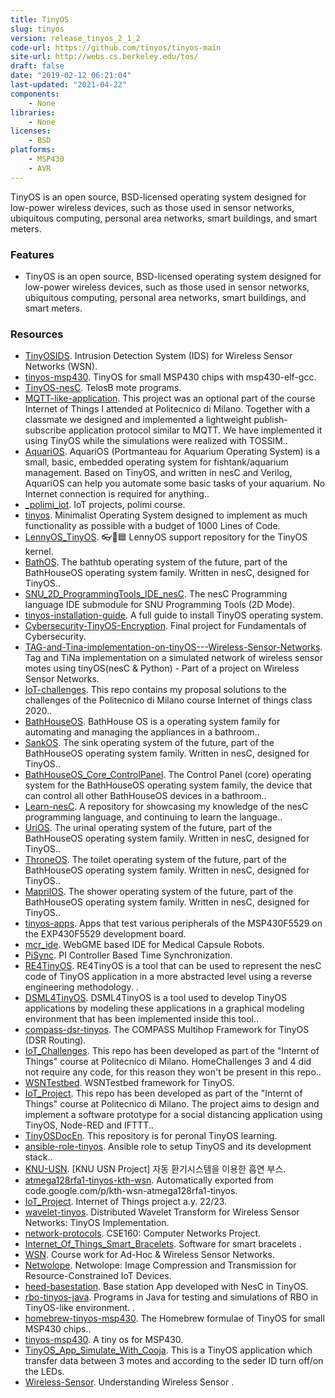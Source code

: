 ```yaml
---
title: TinyOS
slug: tinyos
version: release_tinyos_2_1_2
code-url: https://github.com/tinyos/tinyos-main
site-url: http://webs.cs.berkeley.edu/tos/
draft: false
date: "2019-02-12 06:21:04"
last-updated: "2021-04-22"
components:
    - None
libraries:
    - None
licenses:
    - BSD
platforms:
    - MSP430
    - AVR
---
```

TinyOS is an open source, BSD-licensed operating system designed for low-power wireless devices, such as those used in sensor networks, ubiquitous computing, personal area networks, smart buildings, and smart meters.

<!--more-->

### Features

- TinyOS is an open source, BSD-licensed operating system designed for low-power wireless devices, such as those used in sensor networks, ubiquitous computing, personal area networks, smart buildings, and smart meters.

### Resources
<!--github-projects-->
- [TinyOSIDS](https://github.com/ph4r05/TinyOSIDS). Intrusion Detection System (IDS) for Wireless Sensor Networks (WSN).
- [tinyos-msp430](https://github.com/tgtakaoka/tinyos-msp430). TinyOS for small MSP430 chips with msp430-elf-gcc.
- [TinyOS-nesC](https://github.com/nivu/TinyOS-nesC). TelosB mote programs.
- [MQTT-like-application](https://github.com/AntoineLeCalvez/MQTT-like-application). This project was an optional part of the course Internet of Things I attended at Politecnico di Milano. Together with a classmate we designed and implemented a lightweight publish-subscribe application protocol similar to MQTT. We have implemented it using TinyOS while the simulations were realized with TOSSIM..
- [AquariOS](https://github.com/seanpm2001/AquariOS). AquariOS (Portmanteau for Aquarium Operating System) is a small, basic, embedded operating system for fishtank/aquarium management. Based on TinyOS, and written in nesC and Verilog, AquariOS can help you automate some basic tasks of your aquarium. No Internet connection is required for anything..
- [_polimi_iot](https://github.com/hivaamiri/_polimi_iot). IoT projects, polimi course.
- [tinyos](https://github.com/collinsmichael/tinyos). Minimalist Operating System designed to implement as much functionality as possible with a budget of 1000 Lines of Code.
- [LennyOS_TinyOS](https://github.com/seanpm2001/LennyOS_TinyOS). 👓️🔵️🟦️ LennyOS support repository for the TinyOS kernel.
- [BathOS](https://github.com/seanpm2001/BathOS). The bathtub operating system of the future, part of the BathHouseOS operating system family. Written in nesC, designed for TinyOS..
- [SNU_2D_ProgrammingTools_IDE_nesC](https://github.com/seanpm2001/SNU_2D_ProgrammingTools_IDE_nesC). The nesC Programming language IDE submodule for SNU Programming Tools (2D Mode).
- [tinyos-installation-guide](https://github.com/husseinmarah/tinyos-installation-guide). A full guide to install TinyOS operating system.
- [Cybersecurity-TinyOS-Encryption](https://github.com/cgreen18/Cybersecurity-TinyOS-Encryption). Final project for Fundamentals of Cybersecurity.
- [TAG-and-Tina-implementation-on-tinyOS---Wireless-Sensor-Networks](https://github.com/parisgiakoum/TAG-and-Tina-implementation-on-tinyOS---Wireless-Sensor-Networks). Tag and TiNa implementation on a simulated network of wireless sensor motes using tinyOS(nesC & Python) - Part of a project on Wireless Sensor Networks.
- [IoT-challenges](https://github.com/RobertoBochet/IoT-challenges). This repo contains my proposal solutions to the challenges of the Politecnico di Milano course Internet of things class 2020..
- [BathHouseOS](https://github.com/seanpm2001/BathHouseOS). BathHouse OS is a operating system family for automating and managing the appliances in a bathroom..
- [SankOS](https://github.com/seanpm2001/SankOS). The sink operating system of the future, part of the BathHouseOS operating system family. Written in nesC, designed for TinyOS..
- [BathHouseOS_Core_ControlPanel](https://github.com/seanpm2001/BathHouseOS_Core_ControlPanel). The Control Panel (core) operating system for the BathHouseOS operating system family, the device that can control all other BathHouseOS devices in a bathroom..
- [Learn-nesC](https://github.com/seanpm2001/Learn-nesC). A repository for showcasing my knowledge of the nesC programming language, and continuing to learn the language..
- [UriOS](https://github.com/seanpm2001/UriOS). The urinal operating system of the future, part of the BathHouseOS operating system family. Written in nesC, designed for TinyOS..
- [ThroneOS](https://github.com/seanpm2001/ThroneOS). The toilet operating system of the future, part of the BathHouseOS operating system family. Written in nesC, designed for TinyOS..
- [MaprilOS](https://github.com/seanpm2001/MaprilOS). The shower operating system of the future, part of the BathHouseOS operating system family. Written in nesC, designed for TinyOS..
- [tinyos-apps](https://github.com/pillforge/tinyos-apps). Apps that test various peripherals of the MSP430F5529 on the EXP430F5529 development board.
- [mcr_ide](https://github.com/pillforge/mcr_ide). WebGME based IDE for Medical Capsule Robots.
- [PiSync](https://github.com/sinanyil81/PiSync). PI Controller Based Time Synchronization.
- [RE4TinyOS](https://github.com/husseinmarah/RE4TinyOS). RE4TinyOS is a tool that can be used to represent the nesC code of TinyOS application in a more abstracted level using a reverse engineering methodology. .
- [DSML4TinyOS](https://github.com/husseinmarah/DSML4TinyOS). DSML4TinyOS is a tool used to develop TinyOS applications by modeling these applications in a graphical modeling environment that has been implemented inside this tool..
- [compass-dsr-tinyos](https://github.com/jryans/compass-dsr-tinyos). The COMPASS Multihop Framework for TinyOS (DSR Routing).
- [IoT_Challenges](https://github.com/TheFalco/IoT_Challenges). This repo has been developed as part of the "Internt of Things" course at Politecnico di Milano. HomeChallenges 3 and 4 did not require any code, for this reason they won't be present in this repo..
- [WSNTestbed](https://github.com/ph4r05/WSNTestbed). WSNTestbed framework for TinyOS.
- [IoT_Project](https://github.com/TheFalco/IoT_Project). This repo has been developed as part of the "Internt of Things" course at Politecnico di Milano. The project aims to design and implement a software prototype for a social distancing application using TinyOS, Node-RED and IFTTT..
- [TinyOSDocEn](https://github.com/mlbo/TinyOSDocEn). This repository is for peronal TinyOS learning.
- [ansible-role-tinyos](https://github.com/wedi/ansible-role-tinyos). Ansible role to setup TinyOS and its development stack..
- [KNU-USN](https://github.com/JihunDev/KNU-USN). [KNU USN Project] 자동 환기시스템을 이용한 흡연 부스.
- [atmega128rfa1-tinyos-kth-wsn](https://github.com/alpsayin/atmega128rfa1-tinyos-kth-wsn). Automatically exported from code.google.com/p/kth-wsn-atmega128rfa1-tinyos.
- [IoT_Project](https://github.com/giubbilo/IoT_Project). Internet of Things project a.y. 22/23.
- [wavelet-tinyos](https://github.com/jryans/wavelet-tinyos). Distributed Wavelet Transform for Wireless Sensor Networks: TinyOS Implementation.
- [network-protocols](https://github.com/brando209/network-protocols). CSE160: Computer Networks Project.
- [Internet_Of_Things_Smart_Bracelets](https://github.com/AGuadagno/Internet_Of_Things_Smart_Bracelets). Software for smart bracelets .
- [WSN](https://github.com/saikamat/WSN). Course work for Ad-Hoc & Wireless Sensor Networks.
- [Netwolope](https://github.com/sheikhomar/Netwolope). Netwolope: Image Compression and Transmission for Resource-Constrained IoT Devices.
- [heed-basestation](https://github.com/unicam-ssi-repo/heed-basestation). Base station App developed with NesC in TinyOS.
- [rbo-tinyos-java](https://github.com/bit-reversal/rbo-tinyos-java). Programs in Java for testing and simulations of RBO in TinyOS-like environment. .
- [homebrew-tinyos-msp430](https://github.com/tgtakaoka/homebrew-tinyos-msp430).  The Homebrew formulae of TinyOS for small MSP430 chips..
- [tinyos-msp430](https://github.com/akshay-dandekar/tinyos-msp430). A tiny os for MSP430.
- [TinyOS_App_Simulate_With_Cooja](https://github.com/SaeidRezaei90/TinyOS_App_Simulate_With_Cooja). This is a TinyOS application which transfer data between 3 motes and according to the seder ID turn off/on the LEDs.
- [Wireless-Sensor](https://github.com/sadiqsonalkar/Wireless-Sensor). Understanding Wireless Sensor .